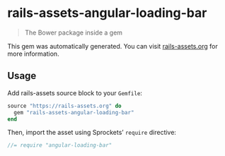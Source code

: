 # rails-assets-angular-loading-bar

> The Bower package inside a gem

This gem was automatically generated. You can visit [rails-assets.org](https://rails-assets.org) for more information.

## Usage

Add rails-assets source block to your `Gemfile`:

```ruby
source "https://rails-assets.org" do
  gem "rails-assets-angular-loading-bar"
end

```

Then, import the asset using Sprockets’ `require` directive:

```js
//= require "angular-loading-bar"
```
